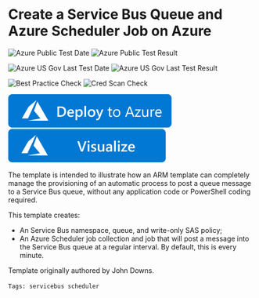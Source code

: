 # Create a Service Bus Queue and Azure Scheduler Job on Azure

![Azure Public Test Date](https://azurequickstartsservice.blob.core.windows.net/badges/101-scheduler-service-bus/PublicLastTestDate.svg)
![Azure Public Test Result](https://azurequickstartsservice.blob.core.windows.net/badges/101-scheduler-service-bus/PublicDeployment.svg)

![Azure US Gov Last Test Date](https://azurequickstartsservice.blob.core.windows.net/badges/101-scheduler-service-bus/FairfaxLastTestDate.svg)
![Azure US Gov Last Test Result](https://azurequickstartsservice.blob.core.windows.net/badges/101-scheduler-service-bus/FairfaxDeployment.svg)

![Best Practice Check](https://azurequickstartsservice.blob.core.windows.net/badges/101-scheduler-service-bus/BestPracticeResult.svg)
![Cred Scan Check](https://azurequickstartsservice.blob.core.windows.net/badges/101-scheduler-service-bus/CredScanResult.svg)

[![Deploy To Azure](https://raw.githubusercontent.com/Azure/azure-quickstart-templates/master/1-CONTRIBUTION-GUIDE/images/deploytoazure.svg?sanitize=true)]("https://portal.azure.com/#create/Microsoft.Template/uri/https%3A%2F%2Fraw.githubusercontent.com%2FAzure%2Fazure-quickstart-templates%2Fmaster%2F101-scheduler-service-bus%2Fazuredeploy.json")  [![Visualize](https://raw.githubusercontent.com/Azure/azure-quickstart-templates/master/1-CONTRIBUTION-GUIDE/images/visualizebutton.svg?sanitize=true)]("http://armviz.io/#/?load=https%3A%2F%2Fraw.githubusercontent.com%2FAzure%2Fazure-quickstart-templates%2Fmaster%2F101-scheduler-service-bus%2Fazuredeploy.json")
    


    


The template is intended to illustrate how an ARM template can completely manage the provisioning of an automatic process to post a queue message to a Service Bus queue, without any application code or PowerShell coding required.

This template creates:
 * An Service Bus namespace, queue, and write-only SAS policy;
 * An Azure Scheduler job collection and job that will post a message into the Service Bus queue at a regular interval. By default, this is every minute.

Template originally authored by John Downs.

`Tags: servicebus scheduler`

